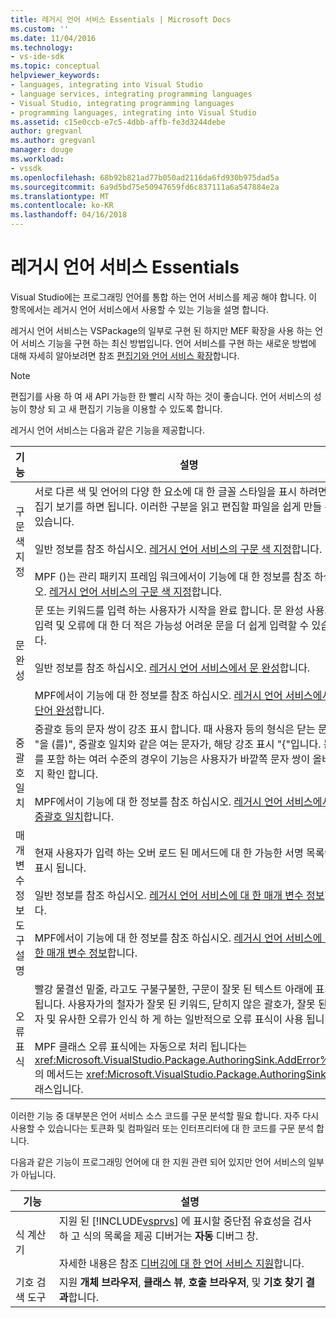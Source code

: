 ```yaml
---
title: 레거시 언어 서비스 Essentials | Microsoft Docs
ms.custom: ''
ms.date: 11/04/2016
ms.technology:
- vs-ide-sdk
ms.topic: conceptual
helpviewer_keywords:
- languages, integrating into Visual Studio
- language services, integrating programming languages
- Visual Studio, integrating programming languages
- programming languages, integrating into Visual Studio
ms.assetid: c15e0ccb-e7c5-4dbb-affb-fe3d3244debe
author: gregvanl
ms.author: gregvanl
manager: douge
ms.workload:
- vssdk
ms.openlocfilehash: 68b92b821ad77b050ad2116da6fd930b975dad5a
ms.sourcegitcommit: 6a9d5bd75e50947659fd6c837111a6a547884e2a
ms.translationtype: MT
ms.contentlocale: ko-KR
ms.lasthandoff: 04/16/2018
---
```

# <a name="legacy-language-service-essentials"></a>레거시 언어 서비스 Essentials
Visual Studio에는 프로그래밍 언어를 통합 하는 언어 서비스를 제공 해야 합니다. 이 항목에서는 레거시 언어 서비스에서 사용할 수 있는 기능을 설명 합니다.  
  
 레거시 언어 서비스는 VSPackage의 일부로 구현 된 하지만 MEF 확장을 사용 하는 언어 서비스 기능을 구현 하는 최신 방법입니다. 언어 서비스를 구현 하는 새로운 방법에 대해 자세히 알아보려면 참조 [편집기와 언어 서비스 확장](../../extensibility/editor-and-language-service-extensions.md)합니다.  
  
> [!NOTE]
>  편집기를 사용 하 여 새 API 가능한 한 빨리 시작 하는 것이 좋습니다. 언어 서비스의 성능이 향상 되 고 새 편집기 기능을 이용할 수 있도록 합니다.  
  
 레거시 언어 서비스는 다음과 같은 기능을 제공합니다.  
  
|기능|설명|  
|-------------|-----------------|  
|구문 색 지정|서로 다른 색 및 언어의 다양 한 요소에 대 한 글꼴 스타일을 표시 하려면 편집기 보기를 하면 됩니다. 이러한 구분을 읽고 편집할 파일을 쉽게 만들 수 있습니다.<br /><br /> 일반 정보를 참조 하십시오. [레거시 언어 서비스의 구문 색 지정](../../extensibility/internals/syntax-coloring-in-a-legacy-language-service.md)합니다.<br /><br /> MPF ()는 관리 패키지 프레임 워크에서이 기능에 대 한 정보를 참조 하십시오. [레거시 언어 서비스의 구문 색 지정](../../extensibility/internals/syntax-colorizing-in-a-legacy-language-service.md)합니다.|  
|문 완성|문 또는 키워드를 입력 하는 사용자가 시작을 완료 합니다. 문 완성 사용자가 입력 및 오류에 대 한 더 적은 가능성 어려운 문을 더 쉽게 입력할 수 있습니다.<br /><br /> 일반 정보를 참조 하십시오. [레거시 언어 서비스에서 문 완성](../../extensibility/internals/statement-completion-in-a-legacy-language-service.md)합니다.<br /><br /> MPF에서이 기능에 대 한 정보를 참조 하십시오. [레거시 언어 서비스에서 단어 완성](../../extensibility/internals/word-completion-in-a-legacy-language-service.md)합니다.|  
|중괄호 일치|중괄호 등의 문자 쌍이 강조 표시 합니다. 때 사용자 등의 형식은 닫는 문자 "을 (를)", 중괄호 일치와 같은 여는 문자가, 해당 강조 표시 "{"입니다. 문자를 포함 하는 여러 수준의 경우이 기능은 사용자가 바깥쪽 문자 쌍이 올바른지 확인 합니다.<br /><br /> MPF에서이 기능에 대 한 정보를 참조 하십시오. [레거시 언어 서비스에서 중괄호 일치](../../extensibility/internals/brace-matching-in-a-legacy-language-service.md)합니다.|  
|매개 변수 정보 도구 설명|현재 사용자가 입력 하는 오버 로드 된 메서드에 대 한 가능한 서명 목록에 표시 됩니다.<br /><br /> 일반 정보를 참조 하십시오. [레거시 언어 서비스에 대 한 매개 변수 정보](../../extensibility/internals/parameter-info-in-a-legacy-language-service1.md)합니다.<br /><br /> MPF에서이 기능에 대 한 정보를 참조 하십시오. [레거시 언어 서비스에 대 한 매개 변수 정보](../../extensibility/internals/parameter-info-in-a-legacy-language-service2.md)합니다.|  
|오류 표식|빨강 물결선 밑줄, 라고도 구불구불한, 구문이 잘못 된 텍스트 아래에 표시 됩니다. 사용자가의 철자가 잘못 된 키워드, 닫히지 않은 괄호가, 잘못 된 문자 및 유사한 오류가 인식 하 게 하는 일반적으로 오류 표식이 사용 됩니다.<br /><br /> MPF 클래스 오류 표식에는 자동으로 처리 됩니다는 <xref:Microsoft.VisualStudio.Package.AuthoringSink.AddError%2A> 의 메서드는 <xref:Microsoft.VisualStudio.Package.AuthoringSink> 클래스입니다.|  
  
 이러한 기능 중 대부분은 언어 서비스 소스 코드를 구문 분석할 필요 합니다. 자주 다시 사용할 수 있습니다는 토큰화 및 컴파일러 또는 인터프리터에 대 한 코드를 구문 분석 합니다.  
  
 다음과 같은 기능이 프로그래밍 언어에 대 한 지원 관련 되어 있지만 언어 서비스의 일부가 아닙니다.  
  
|기능|설명|  
|-------------|-----------------|  
|식 계산기|지원 된 [!INCLUDE[vsprvs](../../code-quality/includes/vsprvs_md.md)] 에 표시할 중단점 유효성을 검사 하 고 식의 목록을 제공 디버거는 **자동** 디버그 창.<br /><br /> 자세한 내용은 참조 [디버깅에 대 한 언어 서비스 지원](../../extensibility/internals/language-service-support-for-debugging.md)합니다.|  
|기호 검색 도구|지원 **개체 브라우저**, **클래스 뷰**, **호출 브라우저**, 및 **기호 찾기 결과**합니다.|